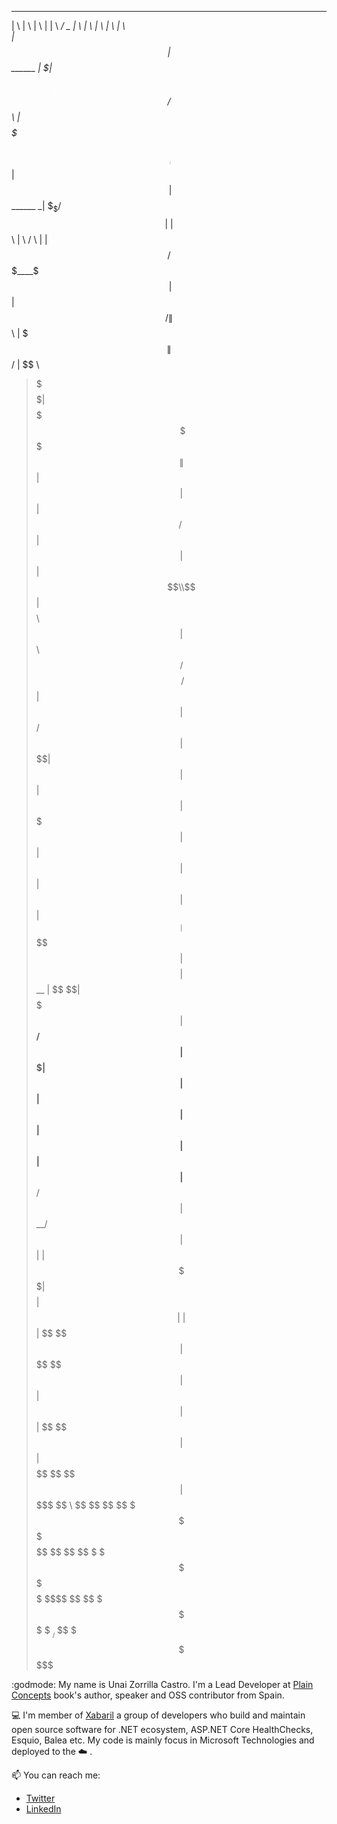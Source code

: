 
   

 __    __            __                            __  __            ______      _______              __      __    __             __     
|  \  |  \          |  \                          |  \|  \         _/      \_   |       \            |  \    |  \  |  \           |  \    
| $$  | $$  ______  | $$____    ______    ______   \$$| $$        /   $$$$$$ \  | $$$$$$$\  ______  _| $$_   | $$\ | $$  ______  _| $$_   
 \$$\/  $$ |      \ | $$    \  |      \  /      \ |  \| $$       /  $$$____$$$\ | $$  | $$ /      \|   $$ \  | $$$\| $$ /      \|   $$ \  
  >$$  $$   \$$$$$$\| $$$$$$$\  \$$$$$$\|  $$$$$$\| $$| $$      |  $$/     \ $$\| $$  | $$|  $$$$$$\\$$$$$$  | $$$$\ $$|  $$$$$$\\$$$$$$  
 /  $$$$\  /      $$| $$  | $$ /      $$| $$   \$$| $$| $$      | $$|  $$$$$| $$| $$  | $$| $$  | $$ | $$ __ | $$\$$ $$| $$    $$ | $$ __ 
|  $$ \$$\|  $$$$$$$| $$__/ $$|  $$$$$$$| $$      | $$| $$      | $$| $$| $$| $$| $$__/ $$| $$__/ $$ | $$|  \| $$ \$$$$| $$$$$$$$ | $$|  \
| $$  | $$ \$$    $$| $$    $$ \$$    $$| $$      | $$| $$      | $$ \$$  $$| $$| $$    $$ \$$    $$  \$$  $$| $$  \$$$ \$$     \  \$$  $$
 \$$   \$$  \$$$$$$$ \$$$$$$$   \$$$$$$$ \$$       \$$ \$$       \$$\ \$$$$$$$$  \$$$$$$$   \$$$$$$    \$$$$  \$$   \$$  \$$$$$$$   \$$$$ 
                                                                  \$$\ __/   \                                                            
                                                                   \$$$    $$$                                                            
                                                                     \$$$$$$                                                              




:godmode: My name is Unai Zorrilla Castro. I'm a Lead Developer at [Plain Concepts](https://www.plainconcepts.com/) book's author, speaker and OSS contributor from  Spain.

💻 I'm member of [Xabaril](https://github.com/Xabaril) a group of developers who build and maintain open source software for .NET ecosystem, ASP.NET Core HealthChecks, Esquio, Balea etc. My code is mainly focus in Microsoft Technologies and deployed to the ☁️ .

📫 You can reach me:

* [Twitter](https://twitter.com/_unaizc_)
* [LinkedIn](https://www.linkedin.com/in/unai-zorrilla-castro-a087038/)
